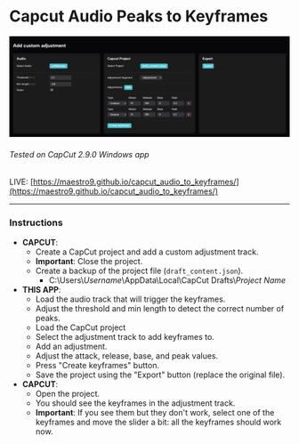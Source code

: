 # Capcut Audio Peaks to Keyframes

![screenshot](assets/img/screenshot.png)
###### *Tested on CapCut 2.9.0 Windows app*

LIVE: [https://maestro9.github.io/capcut_audio_to_keyframes/](https://maestro9.github.io/capcut_audio_to_keyframes/)

---

### Instructions

- **CAPCUT**:
  - Create a CapCut project and add a custom adjustment track.
  - **Important**: Close the project.
  - Create a backup of the project file (`draft_content.json`).
    - C:\Users\\*Username*\AppData\Local\CapCut Drafts\\*Project Name*
- **THIS APP**:
  - Load the audio track that will trigger the keyframes.
  - Adjust the threshold and min length to detect the correct number of peaks.
  - Load the CapCut project
  - Select the adjustment track to add keyframes to.
  - Add an adjustment.
  - Adjust the attack, release, base, and peak values.
  - Press "Create keyframes" button.
  - Save the project using the "Export" button (replace the original file).
- **CAPCUT**:
  - Open the project.
  - You should see the keyframes in the adjustment track.
  - **Important**: If you see them but they don't work, select one of the keyframes and move the slider a bit: all the keyframes should work now.
